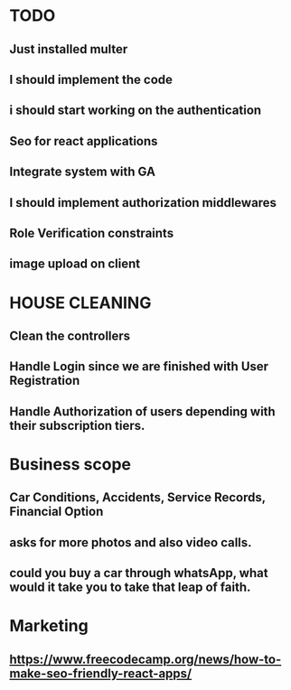 #  TODO

## Just installed multer 
## I should implement the code 
## i should start working on the authentication
## Seo for react applications
## Integrate system with GA
## I should implement authorization middlewares
## Role Verification constraints
## image upload on client

# HOUSE CLEANING

## Clean the controllers
## Handle Login since we are finished with User Registration
## Handle Authorization of users depending with their subscription tiers.

# Business scope

## Car Conditions, Accidents, Service Records, Financial Option

## asks for more photos and also video calls.

## could you buy a car through whatsApp, what would it take you to take that leap of faith.

# Marketing 
## https://www.freecodecamp.org/news/how-to-make-seo-friendly-react-apps/